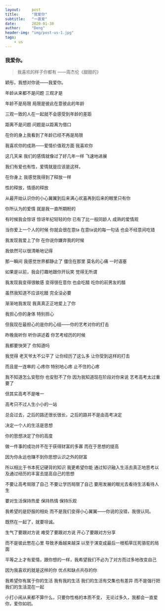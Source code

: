```yaml
---
layout:     post
title:      "我爱你"
subtitle:   "一直爱"
date:       2020-01-30
author:     "Deng"
header-img: "img/post-us-1.jpg"
tags:
    - us
---
```

### 我爱你。  ###


>我喜欢的样子你都有 ——周杰伦《甜甜的》

颖彤，我想对你说——我爱你。

年龄从来都不是问题 三观才是

年龄不是局限 局限是彼此在意彼此的年龄

三观一致的人在一起就不会感受到年龄的差距

距离不是问题 问题是以距离为借口

在你的身上我看到了年龄已经不再是局限

我喜欢你的成熟——爱情价值观方面 我喜欢你

这几天来 我们的感情就像过了好几年一样 飞速地进展

我们有爱也有性，爱情就是应该是这样。

在你身上 我感觉我得到了释放一样

性的释放，情感的释放

从最开始认识你的小心翼翼到后来满心欢喜再到后来的眼里只有你

你所认为的爱情 就是我一直所期盼的

有时候我会惊讶 惊讶年纪轻轻的你 已有了比一般同龄人 成熟的爱情观

当你爱上一个人的时候 你就会很在意ta 在意ta说的每一句话 也会不经意间吃错

我发现我爱上了你 在你说你嫌弃我的时候 

我依然可以很清晰地记得

那一瞬间 我感觉世界都静止了 僵住在那里 莫名的心痛 一时语塞 

如果是以前，我会打趣地跟你开玩笑 觉得无所谓

我发现我变得很敏感 变得很在意你 也会吃醋 吃你的前男友的醋 

虽然我知道不应该吃醋 完全没必要

渐渐地我发现  我真真正正地爱上了你

我担心你的身体 特别担心

但我现在最担心的是你的心结——你的艺考对你的打击

昨晚我听你 听你讲述着 你艺考经历的时候

我都要快哭了 你知道吗

我觉得 老天爷太不公平了 让你经历了这么多 让你受到这样的打击

而且是一连串的 心疼你 特别地心疼 止不住的心疼

我不知道怎么安慰你 也安慰不了你 因为我知道现在阶段对你来说 艺考高考太过重要了

但其实高考不是唯一

高考只不过人生小小的一站

总会过去，之后的路还很长很长，之后的路并不是由高考决定

决定一个人的生活是思想

你的思想决定了你的高度

做一件事的成功并不在于获得财富的多寡 而在于思想的提高

因为你永远也赚不到你思想认识之外的财富

所以相比于书本死记硬背的知识 我更希望你能 通过知识融入生活去真正地思考以及通过经历的丰富去提高自己的思想

不要让高考局限了自己 不要让学历局限了自己 要用发展的眼光去看待生活看待人生 

要对生活保持热爱 保持热情 保持乐观 

我希望的是舒服的相处 而不是我们变得小心翼翼——你说的没错，我很认同。

既然在一起了，就要坦诚。

生气了要跟对方说 难受了要跟对方说 开心了要跟对方分享

而不是彼此憋在心里 导致矛盾越来越深 以至于演变成最后一根稻草压死骆驼的局面

平等之上才有爱情，跟你想的一样，我希望我们不必为了对方而过多地改变自己

因为我喜欢的就是这样的你 优点和缺点共存的你

我希望你有属于你的生活 我有我的生活 我们的生活有交集也有差异 而不是强行把我们的生活混在一起 

小打小闹从来都不算什么，只要你性格的本质不变， 无论过多久，我都会一直爱你，爱你如初。